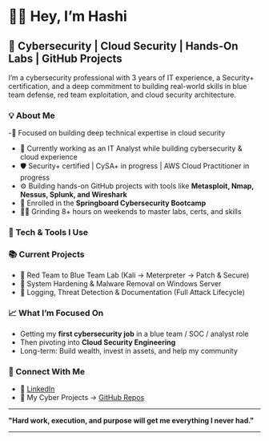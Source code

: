 # 👋🏽 Hey, I’m Hashi

## 🚀 Cybersecurity | Cloud Security | Hands-On Labs | GitHub Projects

I’m a cybersecurity professional with 3 years of IT experience, a Security+ certification, and a deep commitment to building real-world skills in blue team defense, red team exploitation, and cloud security architecture.

### 💡 About Me
-🎯 Focused on building deep technical expertise in cloud security
- 💼 Currently working as an IT Analyst while building cybersecurity & cloud experience
- 🛡️ Security+ certified | CySA+ in progress | AWS Cloud Practitioner in progress
- ⚙️ Building hands-on GitHub projects with tools like **Metasploit, Nmap, Nessus, Splunk, and Wireshark**
- 🧠 Enrolled in the **Springboard Cybersecurity Bootcamp** 
- 🏋🏽 Grinding 8+ hours on weekends to master labs, certs, and skills

### 🧰 Tech & Tools I Use


### 📚 Current Projects
- 🔴 Red Team to Blue Team Lab (Kali → Meterpreter → Patch & Secure)
- 🔐 System Hardening & Malware Removal on Windows Server
- 📁 Logging, Threat Detection & Documentation (Full Attack Lifecycle)

### 📈 What I’m Focused On
- Getting my **first cybersecurity job** in a blue team / SOC / analyst role  
- Then pivoting into **Cloud Security Engineering**  
- Long-term: Build wealth, invest in assets, and help my community

### 🔗 Connect With Me
- 💼 [LinkedIn]((https://www.linkedin.com/in/hashihashi/))
- 🧠 My Cyber Projects → [GitHub Repos](https://github.com/YOUR-USERNAME-HERE)

---

**"Hard work, execution, and purpose will get me everything I never had."**

---

